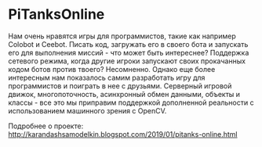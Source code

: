 # PiTanksOnline

Нам очень нравятся игры для программистов, такие как например Colobot и Ceebot. Писать код, загружать его в своего бота и запускать его для выполнения миссий - что может быть интереснее? Поддержка сетевого режима, когда другие игроки запускают своих прокачанных кодом ботов против твоего? Несомненно. Однако еще более интересным нам показалось самим разработать игру для программистов и поиграть в нее с друзьями.
Серверный игровой движок, многопоточность, асинхронный обмен данными, объекты и классы - все это мы приправим поддержкой дополненной реальности с использованием машинного зрения c OpenCV.

Подробнее о проекте: http://karandashsamodelkin.blogspot.com/2019/01/pitanks-online.html
